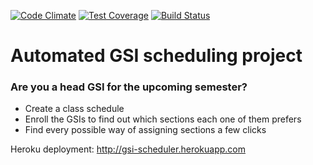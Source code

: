 [![Code Climate](https://codeclimate.com/github/lenazh/scheduler/badges/gpa.svg)](https://codeclimate.com/github/lenazh/scheduler)
[![Test Coverage](https://codeclimate.com/github/lenazh/scheduler/badges/coverage.svg)](https://codeclimate.com/github/lenazh/scheduler/coverage)
[![Build Status](https://travis-ci.org/lenazh/scheduler.svg?branch=courses)](https://travis-ci.org/lenazh/scheduler)


# Automated GSI scheduling project
### Are you a head GSI for the upcoming semester?

  - Create a class schedule
  - Enroll the GSIs to find out which sections each one of them prefers
  - Find every possible way of assigning sections a few clicks

Heroku deployment: http://gsi-scheduler.herokuapp.com
